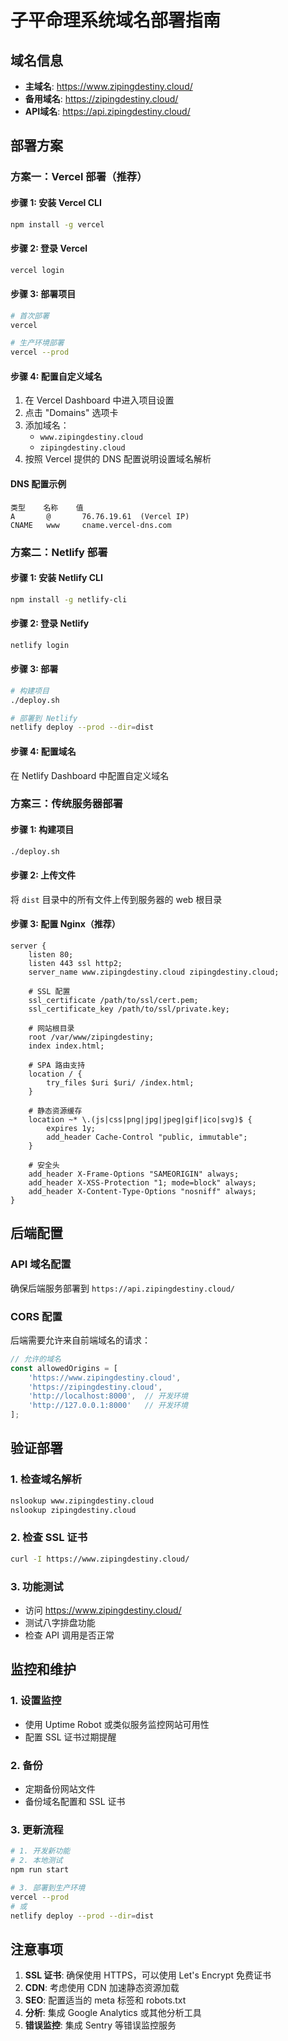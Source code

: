 # 子平命理系统域名部署指南

## 域名信息
- **主域名**: https://www.zipingdestiny.cloud/
- **备用域名**: https://zipingdestiny.cloud/
- **API域名**: https://api.zipingdestiny.cloud/

## 部署方案

### 方案一：Vercel 部署（推荐）

#### 步骤 1: 安装 Vercel CLI
```bash
npm install -g vercel
```

#### 步骤 2: 登录 Vercel
```bash
vercel login
```

#### 步骤 3: 部署项目
```bash
# 首次部署
vercel

# 生产环境部署
vercel --prod
```

#### 步骤 4: 配置自定义域名
1. 在 Vercel Dashboard 中进入项目设置
2. 点击 "Domains" 选项卡
3. 添加域名：
   - `www.zipingdestiny.cloud`
   - `zipingdestiny.cloud`
4. 按照 Vercel 提供的 DNS 配置说明设置域名解析

#### DNS 配置示例
```
类型    名称    值
A       @       76.76.19.61  (Vercel IP)
CNAME   www     cname.vercel-dns.com
```

### 方案二：Netlify 部署

#### 步骤 1: 安装 Netlify CLI
```bash
npm install -g netlify-cli
```

#### 步骤 2: 登录 Netlify
```bash
netlify login
```

#### 步骤 3: 部署
```bash
# 构建项目
./deploy.sh

# 部署到 Netlify
netlify deploy --prod --dir=dist
```

#### 步骤 4: 配置域名
在 Netlify Dashboard 中配置自定义域名

### 方案三：传统服务器部署

#### 步骤 1: 构建项目
```bash
./deploy.sh
```

#### 步骤 2: 上传文件
将 `dist` 目录中的所有文件上传到服务器的 web 根目录

#### 步骤 3: 配置 Nginx（推荐）
```nginx
server {
    listen 80;
    listen 443 ssl http2;
    server_name www.zipingdestiny.cloud zipingdestiny.cloud;
    
    # SSL 配置
    ssl_certificate /path/to/ssl/cert.pem;
    ssl_certificate_key /path/to/ssl/private.key;
    
    # 网站根目录
    root /var/www/zipingdestiny;
    index index.html;
    
    # SPA 路由支持
    location / {
        try_files $uri $uri/ /index.html;
    }
    
    # 静态资源缓存
    location ~* \.(js|css|png|jpg|jpeg|gif|ico|svg)$ {
        expires 1y;
        add_header Cache-Control "public, immutable";
    }
    
    # 安全头
    add_header X-Frame-Options "SAMEORIGIN" always;
    add_header X-XSS-Protection "1; mode=block" always;
    add_header X-Content-Type-Options "nosniff" always;
}
```

## 后端配置

### API 域名配置
确保后端服务部署到 `https://api.zipingdestiny.cloud/`

### CORS 配置
后端需要允许来自前端域名的请求：
```javascript
// 允许的域名
const allowedOrigins = [
    'https://www.zipingdestiny.cloud',
    'https://zipingdestiny.cloud',
    'http://localhost:8000',  // 开发环境
    'http://127.0.0.1:8000'   // 开发环境
];
```

## 验证部署

### 1. 检查域名解析
```bash
nslookup www.zipingdestiny.cloud
nslookup zipingdestiny.cloud
```

### 2. 检查 SSL 证书
```bash
curl -I https://www.zipingdestiny.cloud/
```

### 3. 功能测试
- 访问 https://www.zipingdestiny.cloud/
- 测试八字排盘功能
- 检查 API 调用是否正常

## 监控和维护

### 1. 设置监控
- 使用 Uptime Robot 或类似服务监控网站可用性
- 配置 SSL 证书过期提醒

### 2. 备份
- 定期备份网站文件
- 备份域名配置和 SSL 证书

### 3. 更新流程
```bash
# 1. 开发新功能
# 2. 本地测试
npm run start

# 3. 部署到生产环境
vercel --prod
# 或
netlify deploy --prod --dir=dist
```

## 注意事项

1. **SSL 证书**: 确保使用 HTTPS，可以使用 Let's Encrypt 免费证书
2. **CDN**: 考虑使用 CDN 加速静态资源加载
3. **SEO**: 配置适当的 meta 标签和 robots.txt
4. **分析**: 集成 Google Analytics 或其他分析工具
5. **错误监控**: 集成 Sentry 等错误监控服务
